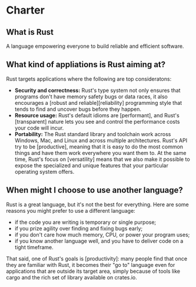 # Charter

## What is Rust

A language empowering everyone to build reliable and efficient software. 

## What kind of appliations is Rust aiming at?

Rust targets applications where the following are top consideratons:

* **Security and correctness:** Rust's type system not only ensures that programs don't have memory safety bugs or data races, it also encourages a [robust and reliable][reliability] programming style that tends to find and uncover bugs before they happen.
* **Resource usage:** Rust's default idioms are [performant], and Rust's [transparent] nature lets you see and control the performance costs your code will incur.
* **Portability:** The Rust standard library and toolchain work across Windows, Mac, and Linux and across multiple architectures. Rust's API try to be [productive], meaning that it is easy to do the most common things and have them work everywhere you want them to. At the same time, Rust's focus on [versatility] means that we also make it possible to expose the specialized and unique features that your particular operating system offers.

## When might I choose to use another language?

Rust is a great language, but it's not the best for everything. Here are some reasons you might prefer to use a different language:

* if the code you are writing is temporary or single purpose;
* if you prize agility over finding and fixing bugs early;
* if you don't care how much memory, CPU, or power your program uses;
* if you know another language well, and you have to deliver code on a tight timeframe.

That said, one of Rust's goals is [productivity]: many people find that once they are familiar with Rust, it becomes their "go to" language even for applications that are outside its target area, simply because of tools like cargo and the rich set of library available on crates.io.